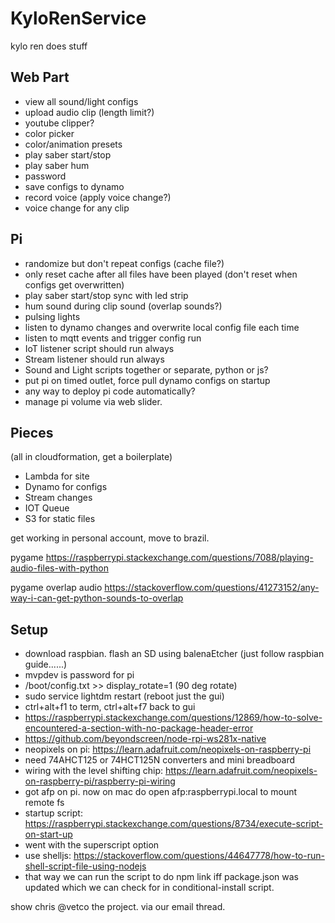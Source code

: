# KyloRenService
kylo ren does stuff
## Web Part
* view all sound/light configs
* upload audio clip (length limit?)
* youtube clipper?
* color picker
* color/animation presets
* play saber start/stop
* play saber hum
* password
* save configs to dynamo
* record voice (apply voice change?)
* voice change for any clip


## Pi
* randomize but don't repeat configs (cache file?)
 * only reset cache after all files have been played (don't reset when configs get overwritten)
* play saber start/stop sync with led strip
* hum sound during clip sound (overlap sounds?)
* pulsing lights
* listen to dynamo changes and overwrite local config file each time
* listen to mqtt events and trigger config run
* IoT listener script should run always
* Stream listener should run always
* Sound and Light scripts together or separate, python or js?
* put pi on timed outlet, force pull dynamo configs on startup
* any way to deploy pi code automatically?
* manage pi volume via web slider.

## Pieces
(all in cloudformation, get a boilerplate)
* Lambda for site
* Dynamo for configs
 * Stream changes
* IOT Queue
* S3 for static files

get working in personal account, move to brazil.

pygame
https://raspberrypi.stackexchange.com/questions/7088/playing-audio-files-with-python

pygame overlap audio
https://stackoverflow.com/questions/41273152/any-way-i-can-get-python-sounds-to-overlap

## Setup
* download raspbian. flash an SD using balenaEtcher (just follow raspbian guide......)
* mvpdev is password for pi
* /boot/config.txt >> display_rotate=1 (90 deg rotate)
* sudo service lightdm restart (reboot just the gui)
* ctrl+alt+f1 to term, ctrl+alt+f7 back to gui
* https://raspberrypi.stackexchange.com/questions/12869/how-to-solve-encountered-a-section-with-no-package-header-error
* https://github.com/beyondscreen/node-rpi-ws281x-native
* neopixels on pi: https://learn.adafruit.com/neopixels-on-raspberry-pi
* need 74AHCT125 or 74HCT125N converters and mini breadboard
* wiring with the level shifting chip: https://learn.adafruit.com/neopixels-on-raspberry-pi/raspberry-pi-wiring
* got afp on pi. now on mac do open afp:raspberrypi.local to mount remote fs
* startup script: https://raspberrypi.stackexchange.com/questions/8734/execute-script-on-start-up
 * went with the superscript option
 * use shelljs: https://stackoverflow.com/questions/44647778/how-to-run-shell-script-file-using-nodejs
 * that way we can run the script to do npm link iff package.json was updated which we can check for in conditional-install script.


show chris @vetco the project. via our email thread.

